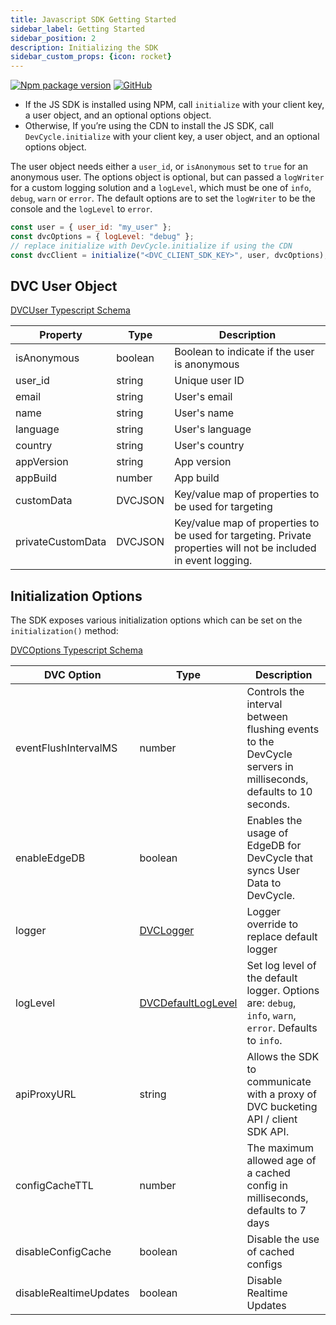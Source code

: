 ```yaml
---
title: Javascript SDK Getting Started
sidebar_label: Getting Started
sidebar_position: 2
description: Initializing the SDK
sidebar_custom_props: {icon: rocket}
---
```

[![Npm package version](https://badgen.net/npm/v/@devcycle/js-client-sdk)](https://www.npmjs.com/package/@devcycle/js-client-sdk)
[![GitHub](https://img.shields.io/github/stars/devcyclehq/js-sdks.svg?style=social&label=Star&maxAge=2592000)](https://github.com/devcyclehq/js-sdks)


- If the JS SDK is installed using NPM, call `initialize` with your client key, a user object, and an optional options object.
- Otherwise, If you’re using the CDN to install the JS SDK, call `DevCycle.initialize` with your client key, a user object, and an optional options object.

The user object needs either a `user_id`, or `isAnonymous` set to `true` for an anonymous user. The options object is optional,
but can passed a `logWriter` for a custom logging solution and a `logLevel`, which must be one of `info`, `debug`, `warn` or `error`.
The default options are to set the `logWriter` to be the console and the `logLevel` to `error`.

```javascript
const user = { user_id: "my_user" };
const dvcOptions = { logLevel: "debug" };
// replace initialize with DevCycle.initialize if using the CDN
const dvcClient = initialize("<DVC_CLIENT_SDK_KEY>", user, dvcOptions); 
```

## DVC User Object

[DVCUser Typescript Schema](https://github.com/DevCycleHQ/js-sdks/blob/main/sdk/js/src/types.ts)

| Property          | Type    | Description                                                                                                     |
| ----------------- | ------- | --------------------------------------------------------------------------------------------------------------- |
| isAnonymous       | boolean | Boolean to indicate if the user is anonymous                                                                    |
| user_id           | string  | Unique user ID                                                                                                  |
| email             | string  | User's email                                                                                                    |
| name              | string  | User's name                                                                                                     |
| language          | string  | User's language                                                                                                 |
| country           | string  | User's country                                                                                                  |
| appVersion        | string  | App version                                                                                                     |
| appBuild          | number  | App build                                                                                                       |
| customData        | DVCJSON | Key/value map of properties to be used for targeting                                                            |
| privateCustomData | DVCJSON | Key/value map of properties to be used for targeting. Private properties will not be included in event logging. |

## Initialization Options

The SDK exposes various initialization options which can be set on the `initialization()` method:

[DVCOptions Typescript Schema](https://github.com/DevCycleHQ/js-sdks/blob/main/sdk/js/src/types.ts#L44)

| DVC Option             | Type                                                                                                     | Description                                                                                                    |
| ---------------------- | -------------------------------------------------------------------------------------------------------- | -------------------------------------------------------------------------------------------------------------- |
| eventFlushIntervalMS   | number                                                                                                   | Controls the interval between flushing events to the DevCycle servers in milliseconds, defaults to 10 seconds. |
| enableEdgeDB           | boolean                                                                                                  | Enables the usage of EdgeDB for DevCycle that syncs User Data to DevCycle.                                     |
| logger                 | [DVCLogger](https://github.com/DevCycleHQ/js-sdks/blob/main/lib/shared/types/src/logger.ts#L2)           | Logger override to replace default logger                                                                      |
| logLevel               | [DVCDefaultLogLevel](https://github.com/DevCycleHQ/js-sdks/blob/main/lib/shared/types/src/logger.ts#L12) | Set log level of the default logger. Options are: `debug`, `info`, `warn`, `error`. Defaults to `info`.        |
| apiProxyURL            | string                                                                                                   | Allows the SDK to communicate with a proxy of DVC bucketing API / client SDK API.                              |
| configCacheTTL         | number                                                                                                   | The maximum allowed age of a cached config in milliseconds, defaults to 7 days                                 |
| disableConfigCache     | boolean                                                                                                  | Disable the use of cached configs                                                                              |
| disableRealtimeUpdates | boolean                                                                                                  | Disable Realtime Updates                                                                                       |
